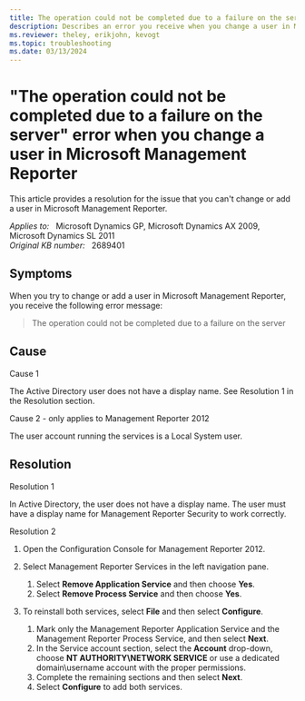 ```yaml
---
title: The operation could not be completed due to a failure on the server error when changing a user
description: Describes an error you receive when you change a user in Microsoft Management Reporter. Provides a resolution.
ms.reviewer: theley, erikjohn, kevogt
ms.topic: troubleshooting
ms.date: 03/13/2024
---
```

# "The operation could not be completed due to a failure on the server" error when you change a user in Microsoft Management Reporter

This article provides a resolution for the issue that you can't change or add a user in Microsoft Management Reporter.

_Applies to:_ &nbsp; Microsoft Dynamics GP, Microsoft Dynamics AX 2009, Microsoft Dynamics SL 2011  
_Original KB number:_ &nbsp; 2689401

## Symptoms

When you try to change or add a user in Microsoft Management Reporter, you receive the following error message:

> The operation could not be completed due to a failure on the server

## Cause

Cause 1

The Active Directory user does not have a display name. See Resolution 1 in the Resolution section.

Cause 2 - only applies to Management Reporter 2012

The user account running the services is a Local System user.

## Resolution

Resolution 1

In Active Directory, the user does not have a display name. The user must have a display name for Management Reporter Security to work correctly.

Resolution 2

1. Open the Configuration Console for Management Reporter 2012.

2. Select Management Reporter Services in the left navigation pane.

    1. Select **Remove Application Service** and then choose **Yes**.
    2. Select **Remove Process Service** and then choose **Yes**.

3. To reinstall both services, select **File** and then select **Configure**.

    1. Mark only the Management Reporter Application Service and the Management Reporter Process Service, and then select **Next**.
    2. In the Service account section, select the **Account** drop-down, choose **NT AUTHORITY\NETWORK SERVICE** or use a dedicated domain\username account with the proper permissions.
    3. Complete the remaining sections and then select **Next**.
    4. Select **Configure** to add both services.

